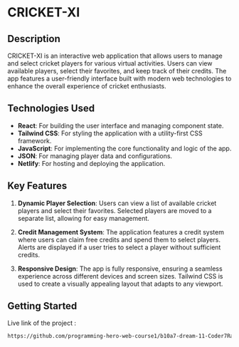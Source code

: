 # CRICKET-XI

## Description
CRICKET-XI is an interactive web application that allows users to manage and select cricket players for various virtual activities. Users can view available players, select their favorites, and keep track of their credits. The app features a user-friendly interface built with modern web technologies to enhance the overall experience of cricket enthusiasts.

## Technologies Used
- **React**: For building the user interface and managing component state.
- **Tailwind CSS**: For styling the application with a utility-first CSS framework.
- **JavaScript**: For implementing the core functionality and logic of the app.
- **JSON**: For managing player data and configurations.
- **Netlify**: For hosting and deploying the application.

## Key Features
1. **Dynamic Player Selection**: Users can view a list of available cricket players and select their favorites. Selected players are moved to a separate list, allowing for easy management.
  
2. **Credit Management System**: The application features a credit system where users can claim free credits and spend them to select players. Alerts are displayed if a user tries to select a player without sufficient credits.

3. **Responsive Design**: The app is fully responsive, ensuring a seamless experience across different devices and screen sizes. Tailwind CSS is used to create a visually appealing layout that adapts to any viewport.

## Getting Started
Live link of the project :

```bash
https://github.com/programming-hero-web-course1/b10a7-dream-11-Coder7Raj
